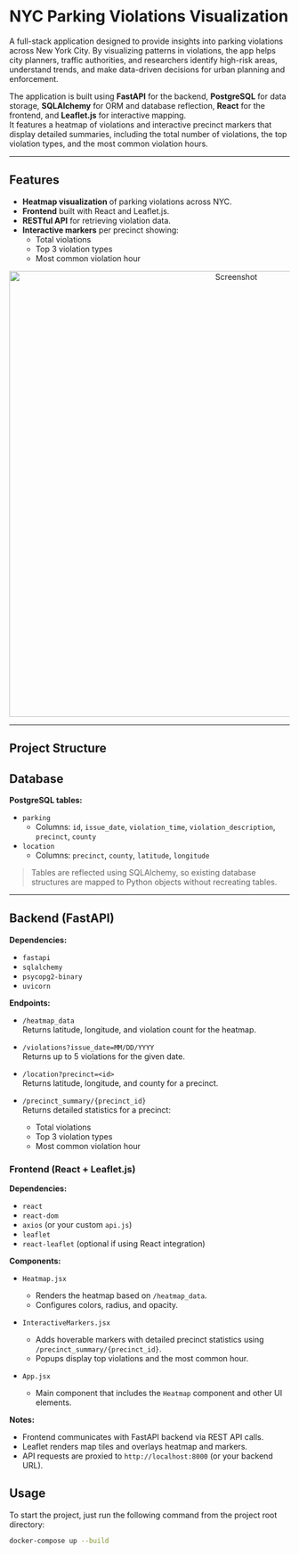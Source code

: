# NYC Parking Violations Visualization

A full-stack application designed to provide insights into parking violations across New York City. By visualizing patterns in violations, the app helps city planners, traffic authorities, and researchers identify high-risk areas, understand trends, and make data-driven decisions for urban planning and enforcement.

The application is built using **FastAPI** for the backend, **PostgreSQL** for data storage, **SQLAlchemy** for ORM and database reflection, **React** for the frontend, and **Leaflet.js** for interactive mapping.  
It features a heatmap of violations and interactive precinct markers that display detailed summaries, including the total number of violations, the top violation types, and the most common violation hours.

---

## Features

- **Heatmap visualization** of parking violations across NYC.
-  **Frontend** built with React and Leaflet.js.
- **RESTful API** for retrieving violation data.
- **Interactive markers** per precinct showing:
  - Total violations
  - Top 3 violation types
  - Most common violation hour


<div align="center">
  <img src="https://github.com/user-attachments/assets/0756e57d-43e1-4742-9be3-13d1296a0eab" alt="Screenshot" width="800"/>
</div>

---

## Project Structure

## Database

**PostgreSQL tables:**

- `parking`  
  - Columns: `id`, `issue_date`, `violation_time`, `violation_description`, `precinct`, `county`  
- `location`  
  - Columns: `precinct`, `county`, `latitude`, `longitude`  

> Tables are reflected using SQLAlchemy, so existing database structures are mapped to Python objects without recreating tables.

---

## Backend (FastAPI)

**Dependencies:**

- `fastapi`
- `sqlalchemy`
- `psycopg2-binary`
- `uvicorn`

**Endpoints:**

- `/heatmap_data`  
  Returns latitude, longitude, and violation count for the heatmap.

- `/violations?issue_date=MM/DD/YYYY`  
  Returns up to 5 violations for the given date.

- `/location?precinct=<id>`  
  Returns latitude, longitude, and county for a precinct.

- `/precinct_summary/{precinct_id}`  
  Returns detailed statistics for a precinct:
  - Total violations
  - Top 3 violation types
  - Most common violation hour


### Frontend (React + Leaflet.js)

**Dependencies:**

- `react`  
- `react-dom`  
- `axios` (or your custom `api.js`)  
- `leaflet`  
- `react-leaflet` (optional if using React integration)  

**Components:**

- `Heatmap.jsx`  
  - Renders the heatmap based on `/heatmap_data`.  
  - Configures colors, radius, and opacity.  

- `InteractiveMarkers.jsx`  
  - Adds hoverable markers with detailed precinct statistics using `/precinct_summary/{precinct_id}`.  
  - Popups display top violations and the most common hour.  

- `App.jsx`  
  - Main component that includes the `Heatmap` component and other UI elements.  

**Notes:**

- Frontend communicates with FastAPI backend via REST API calls.  
- Leaflet renders map tiles and overlays heatmap and markers.  
- API requests are proxied to `http://localhost:8000` (or your backend URL).  

## Usage

To start the project, just run the following command from the project root directory:

```bash
docker-compose up --build

